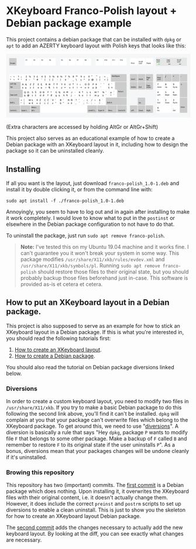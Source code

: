 # XKeyboard Franco-Polish layout + Debian package example
This project contains a debian package that can be installed with `dpkg` or `apt` to add an AZERTY keyboard layout with Polish keys that looks like this:

![](francopolish.png)

(Extra characters are accessed by holding AltGr or AltGr+Shift)

This project also serves as an educational example of how to create a Debian package with an XKeyboard layout in it, including how to design the package so it can be uninstalled cleanly.

## Installing
If all you want is the layout, just download `franco-polish_1.0-1.deb` and install it by double clicking it, or from the command line with:

```
sudo apt install -f ./franco-polish_1.0-1.deb
```

Annoyingly, you seem to have to log out and in again after installing to make it work completely. I would love to know what to put in the `postinst` or elsewhere in the Debian package configuration to not have to do that.

To uninstall the package, just run `sudo apt remove franco-polish`.

> **Note:** I've tested this on my Ubuntu 19.04 machine and it works fine. I can't guarantee you it won't break your system in some way. This package modifies `/usr/share/X11/xkb/rules/evdev.xml` and `/usr/share/X11/xkb/symbols/pl`. Running `sudo apt remove franco-polish` should restore those files to their original state, but you should probably backup those files beforehand just in-case. This software is provided as-is et cetera et cetera.

## How to put an XKeyboard layout in a Debian package.
This project is also supposed to serve as an example for how to stick an XKeyboard layout in a Debian package. If this is what you're interested in, you should read the following tutorials first:

1. [How to create an XKeyboard layout](http://people.uleth.ca/~daniel.odonnell/Blog/custom-keyboard-in-linuxx11).
2. [How to create a Debian package](https://ubuntuforums.org/showthread.php?t=910717).

You should also read the tutorial on Debian package diversions linked below.

### Diversions
In order to create a custom keyboard layout, you need to modify two files in `/usr/share/X11/xkb`. If you try to make a basic Debian package to do this following the second link above, you'll find it can't be installed. `dpkg` will complain at you that your package can't overwrite files which belong to the XKeyboard package. To get around this, we need to use "[diversions](https://askubuntu.com/questions/1173862/can-i-create-an-uninstallable-debian-package-which-overwrites-another-packages/1173906#1173906)". A diversion is basically a rule that says "Hey `dpkg`, package `P` wants to modify file `F` that belongs to some other package. Make a backup of `F` called `B` and remember to restore `F` to its original state if the user uninstalls `P`". As a bonus, diversions mean that your packages changes will be undone cleanly if it's uninstalled.

### Browing this repository
This repository has two (important) commits. The [first commit](https://github.com/geajack/xkeyboard-franco-polish/commit/26b105656db4eea1bff823827ca4a7dca3acd079) is a Debian package which does nothing. Upon installing it, it overwrites the XKeyboard files with their original content, i.e. it doesn't actually change them. However, it does include the correct `preinst` and `postrm` scripts to set up diversions to enable a clean uninstall. This is just to show you the skeleton for how to create an XKeyboard layout Debian package.

The [second commit](https://github.com/geajack/xkeyboard-franco-polish/commit/02aa7ae2c186d09e0222a5923878cdebe7fe193e) adds the changes necessary to actually add the new keyboard layout. By looking at the diff, you can see exactly what changes are necessary.